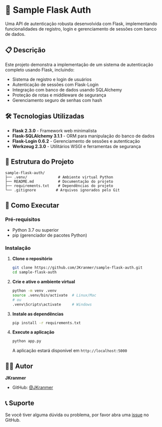 # 🔐 Sample Flask Auth

Uma API de autenticação robusta desenvolvida com Flask, implementando funcionalidades de registro, login e gerenciamento de sessões com banco de dados.

## 📋 Descrição

Este projeto demonstra a implementação de um sistema de autenticação completo usando Flask, incluindo:

- Sistema de registro e login de usuários
- Autenticação de sessões com Flask-Login
- Integração com banco de dados usando SQLAlchemy
- Proteção de rotas e middleware de segurança
- Gerenciamento seguro de senhas com hash

## 🛠️ Tecnologias Utilizadas

- **Flask 2.3.0** - Framework web minimalista
- **Flask-SQLAlchemy 3.1.1** - ORM para manipulação do banco de dados
- **Flask-Login 0.6.2** - Gerenciamento de sessões e autenticação
- **Werkzeug 2.3.0** - Utilitários WSGI e ferramentas de segurança

## 📁 Estrutura do Projeto

```
sample-flask-auth/
├── .venv/              # Ambiente virtual Python
├── README.md           # Documentação do projeto
├── requirements.txt    # Dependências do projeto
└── .gitignore         # Arquivos ignorados pelo Git
```

## 🚀 Como Executar

### Pré-requisitos

- Python 3.7 ou superior
- pip (gerenciador de pacotes Python)

### Instalação

1. **Clone o repositório**
   ```bash
   git clone https://github.com/JKranmer/sample-flask-auth.git
   cd sample-flask-auth
   ```

2. **Crie e ative o ambiente virtual**
   ```bash
   python -m venv .venv
   source .venv/bin/activate  # Linux/Mac
   # ou
   .venv\Scripts\activate     # Windows
   ```

3. **Instale as dependências**
   ```bash
   pip install -r requirements.txt
   ```

4. **Execute a aplicação**
   ```bash
   python app.py
   ```

   A aplicação estará disponível em `http://localhost:5000`

## 👨‍💻 Autor

**JKranmer**
- GitHub: [@JKranmer](https://github.com/JKranmer)

## 📞 Suporte

Se você tiver alguma dúvida ou problema, por favor abra uma [issue](https://github.com/JKranmer/sample-flask-auth/issues) no GitHub.
